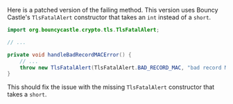 Here is a patched version of the failing method. This version uses Bouncy Castle's `TlsFatalAlert` constructor that takes an `int` instead of a `short`.

```java
import org.bouncycastle.crypto.tls.TlsFatalAlert;

// ...

private void handleBadRecordMACError() {
    // ...
    throw new TlsFatalAlert(TlsFatalAlert.BAD_RECORD_MAC, "bad record MAC", exception);
}
```
This should fix the issue with the missing `TlsFatalAlert` constructor that takes a `short`.